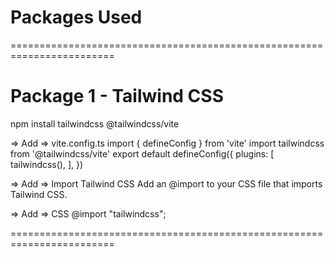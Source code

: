 # Packages Used

========================================================================
# Package 1 - Tailwind CSS
npm install tailwindcss @tailwindcss/vite

=> Add => vite.config.ts
import { defineConfig } from 'vite'
import tailwindcss from '@tailwindcss/vite'
export default defineConfig({
  plugins: [
    tailwindcss(),
  ],
})

=> Add =>  Import Tailwind CSS
Add an @import to your CSS file that imports Tailwind CSS.

=> Add => CSS
&#64;import "tailwindcss";

========================================================================